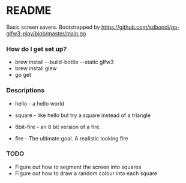 # README #

Basic screen savers. Bootstrapped by https://github.com/sdbondi/go-glfw3-play/blob/master/main.go

### How do I get set up? ###

* brew install --build-bottle --static glfw3
* brew install glew
* go get

### Descriptions ###

* hello - a hello world
* square - like hello but try a square instead of a triangle

* 8bit-fire - an 8 bit version of a fire. 
* fire - The ultimate goal. A realistic looking fire

### TODO ###

* Figure out how to segment the screen into squares
* Figure out how to draw a random colour into each square

